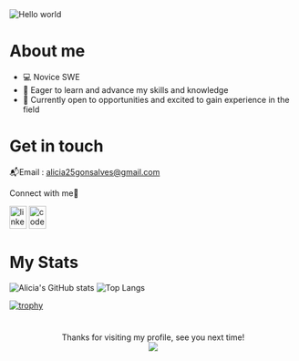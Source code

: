 
<img src="https://github.com/al1-cia/al1-cia/blob/main/github-header-image.png" alt="Hello world">

# About me 

- 💻 Novice SWE
- 🌱 Eager to learn and advance my skills and knowledge
- 🌟 Currently open to opportunities and excited to gain experience in the field

# Get in touch 

📬Email : alicia25gonsalves@gmail.com

Connect with me🚀

 [<img src='https://raw.githubusercontent.com/rahuldkjain/github-profile-readme-generator/master/src/images/icons/Social/linked-in-alt.svg' alt='linkedin' width='30' height='40'>](https://www.linkedin.com/in/alicia-gonsalves-9b850124b/)   [<img src='https://raw.githubusercontent.com/rahuldkjain/github-profile-readme-generator/master/src/images/icons/Social/codepen.svg' alt='codepen' width='30' height='40'>](https://codepen.io/al1-cia)  

# My Stats
<!--
<p align="center">
  <a href="https://github-readme-streak-stats.herokuapp.com?user=katia-emilia&theme=github-dark&hide_border=true">
    <img src="https://github-readme-streak-stats.herokuapp.com?user=katia-emilia&theme=github-dark&hide_border=true" alt="GitHub Streak">
  </a>
</p>
-->

  ![Alicia's GitHub stats](https://github-readme-stats.vercel.app/api?username=al1-cia&show_icons=true&theme=dark&hide_border=true)  ![Top Langs](https://github-readme-stats.vercel.app/api/top-langs/?username=al1-cia&theme=dark&hide_border=true&show_icons=true&locale=en&layout=compact)

[![trophy](https://github-profile-trophy.vercel.app/?username=al1-cia&theme=darkhub&column=6&margin-w=20&margin-h=15&no-bg=true)](https://github.com/ryo-ma/github-profile-trophy)

<!-- [![Holopin board](https://holopin.me/katiaemilia)](https://holopin.io/@katiaemilia) -->

# 

<p align="center"> 
  Thanks for visiting my profile, see you next time!
  <br>
  
  <img src="https://profile-counter.glitch.me/al1-cia/count.svg" />
</p>

